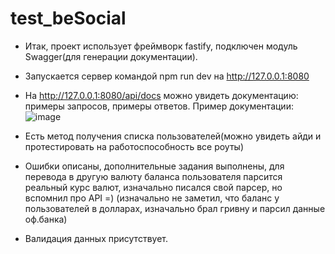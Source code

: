 # test_beSocial

* Итак, проект использует фреймворк fastify, подключен модуль Swagger(для генерации документации). 
* Запускается сервер командой npm run dev на http://127.0.0.1:8080
* На http://127.0.0.1:8080/api/docs можно увидеть документацию: примеры запросов, примеры ответов.
Пример документации: ![image](https://user-images.githubusercontent.com/79270327/194718195-4ab22152-a4a6-430f-b475-f0d0620a94f9.png)

* Есть метод получения списка пользователей(можно увидеть айди и протестировать на работоспособность все роуты)
* Ошибки описаны, дополнительные задания выполнены, для перевода в другую валюту баланса пользователя парсится
реальный курс валют, изначально писался свой парсер, но вспомнил про API =) (изначально не заметил, что баланс у пользователей в долларах, изначально брал гривну и парсил данные оф.банка)
* Валидация данных присутствует.
